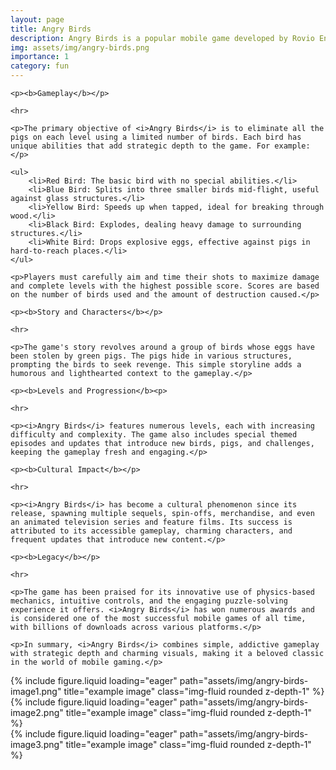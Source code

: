 ```yaml
---
layout: page
title: Angry Birds
description: Angry Birds is a popular mobile game developed by Rovio Entertainment, where players use a slingshot to launch birds at structures to destroy pigs stationed within. The goal is to eliminate all the pigs on each level using a limited number of birds, each with unique abilities.
img: assets/img/angry-birds.png
importance: 1
category: fun
---
```


<div>

    <p><b>Gameplay</b></p>

    <hr>

    <p>The primary objective of <i>Angry Birds</i> is to eliminate all the pigs on each level using a limited number of birds. Each bird has unique abilities that add strategic depth to the game. For example:</p>

    <ul>
        <li>Red Bird: The basic bird with no special abilities.</li>
        <li>Blue Bird: Splits into three smaller birds mid-flight, useful against glass structures.</li>
        <li>Yellow Bird: Speeds up when tapped, ideal for breaking through wood.</li>
        <li>Black Bird: Explodes, dealing heavy damage to surrounding structures.</li>
        <li>White Bird: Drops explosive eggs, effective against pigs in hard-to-reach places.</li>
    </ul>

    <p>Players must carefully aim and time their shots to maximize damage and complete levels with the highest possible score. Scores are based on the number of birds used and the amount of destruction caused.</p>

    <p><b>Story and Characters</b></p>

    <hr>

    <p>The game's story revolves around a group of birds whose eggs have been stolen by green pigs. The pigs hide in various structures, prompting the birds to seek revenge. This simple storyline adds a humorous and lighthearted context to the gameplay.</p>

    <p><b>Levels and Progression</b><p>

    <hr>

    <p><i>Angry Birds</i> features numerous levels, each with increasing difficulty and complexity. The game also includes special themed episodes and updates that introduce new birds, pigs, and challenges, keeping the gameplay fresh and engaging.</p>

    <p><b>Cultural Impact</b></p>

    <hr>

    <p><i>Angry Birds</i> has become a cultural phenomenon since its release, spawning multiple sequels, spin-offs, merchandise, and even an animated television series and feature films. Its success is attributed to its accessible gameplay, charming characters, and frequent updates that introduce new content.</p>

    <p><b>Legacy</b></p>

    <hr>

    <p>The game has been praised for its innovative use of physics-based mechanics, intuitive controls, and the engaging puzzle-solving experience it offers. <i>Angry Birds</i> has won numerous awards and is considered one of the most successful mobile games of all time, with billions of downloads across various platforms.</p>

    <p>In summary, <i>Angry Birds</i> combines simple, addictive gameplay with strategic depth and charming visuals, making it a beloved classic in the world of mobile gaming.</p>

</div>

<div class="row">
    <div class="col-sm mt-3 mt-md-0">
        {% include figure.liquid loading="eager" path="assets/img/angry-birds-image1.png" title="example image" class="img-fluid rounded z-depth-1" %}
    </div>
    <div class="col-sm mt-3 mt-md-0">
        {% include figure.liquid loading="eager" path="assets/img/angry-birds-image2.png" title="example image" class="img-fluid rounded z-depth-1" %}
    </div>
    <div class="col-sm mt-3 mt-md-0">
        {% include figure.liquid loading="eager" path="assets/img/angry-birds-image3.png" title="example image" class="img-fluid rounded z-depth-1" %}
    </div>
</div>
